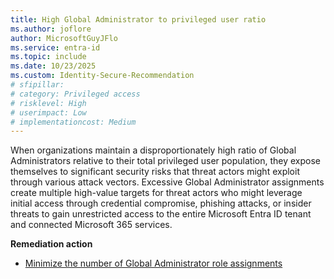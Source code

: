 ```yaml
---
title: High Global Administrator to privileged user ratio
ms.author: joflore
author: MicrosoftGuyJFlo
ms.service: entra-id
ms.topic: include
ms.date: 10/23/2025
ms.custom: Identity-Secure-Recommendation
# sfipillar: 
# category: Privileged access
# risklevel: High
# userimpact: Low
# implementationcost: Medium
---
```

When organizations maintain a disproportionately high ratio of Global Administrators relative to their total privileged user population, they expose themselves to significant security risks that threat actors might exploit through various attack vectors. Excessive Global Administrator assignments create multiple high-value targets for threat actors who might leverage initial access through credential compromise, phishing attacks, or insider threats to gain unrestricted access to the entire Microsoft Entra ID tenant and connected Microsoft 365 services. 

**Remediation action**

- [Minimize the number of Global Administrator role assignments](/entra/identity/role-based-access-control/best-practices#5-limit-the-number-of-global-administrators-to-less-than-5)

